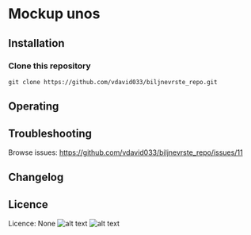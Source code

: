 # Mockup unos
## Installation
### Clone this repository
```
git clone https://github.com/vdavid033/biljnevrste_repo.git

```
## Operating

## Troubleshooting
Browse issues: https://github.com/vdavid033/biljnevrste_repo/issues/11
## Changelog
## Licence
Licence: None
![alt text](https://user-images.githubusercontent.com/48513147/55733729-a1b4a500-5a1e-11e9-9d0f-f92f8c45f2ef.png)
![alt text](https://user-images.githubusercontent.com/48513147/55733761-b002c100-5a1e-11e9-9ba4-e0b41f4d82b9.png)
